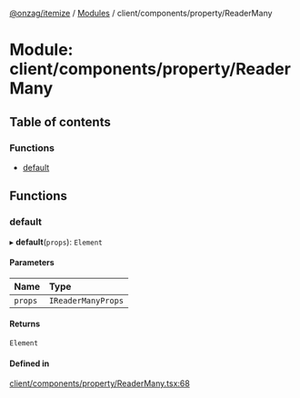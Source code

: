 [@onzag/itemize](../README.md) / [Modules](../modules.md) / client/components/property/ReaderMany

# Module: client/components/property/ReaderMany

## Table of contents

### Functions

- [default](client_components_property_ReaderMany.md#default)

## Functions

### default

▸ **default**(`props`): `Element`

#### Parameters

| Name | Type |
| :------ | :------ |
| `props` | `IReaderManyProps` |

#### Returns

`Element`

#### Defined in

[client/components/property/ReaderMany.tsx:68](https://github.com/onzag/itemize/blob/f2f29986/client/components/property/ReaderMany.tsx#L68)
